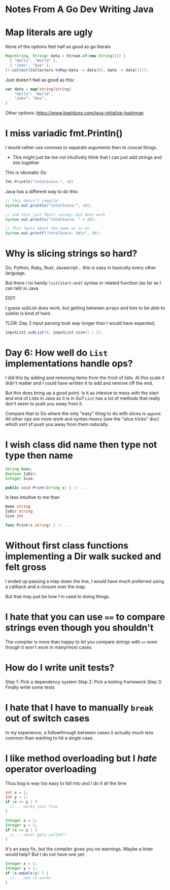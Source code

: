 # Notes From A Go Dev Writing Java

# Map literals are ugly

None of the options feel half as good as go literals

```java
Map<String, String> data = Stream.of(new String[][] {
  { "Hello", "World" }, 
  { "John", "Doe" }, 
}).collect(Collectors.toMap(data -> data[0], data -> data[1]));
```

Just doesn't feel as good as this:

```go
var data = map[string]string{
    "Hello": "World",
    "John": "Doe",
}
```

Other options:  https://www.baeldung.com/java-initialize-hashmap

# I miss variadic fmt.Println()

I would rather use commas to separate arguments then to concat things.
- This might just be me not intuitively think that I can just add strings and ints together

This is idiomatic Go

```go
fmt.Println("totalScore:", 10)
```

Java has a different way to do this:

```java
// this doesn't compile:
System.out.println("totalScore:", 10);

// and this just feels ~wrong~ but does work
System.out.println("totalScore: " + 10);

// This feels about the same as in Go
System.out.printf("totalScore: %d\n", 10);
```

# Why is slicing strings so hard?

Go, Python, Ruby, Rust, Javascript... this is easy in basically every other language.

But there i no handy `list[start:end]` syntax or related function (as far as I can tell) in Java

EDIT:

I guess subList does work, but getting between arrays and lists to be able to sublist is kind of hard.

TLDR: Day 3 input parsing took way longer than I would have expected;

```Java
inputList.subList(0, inputList.size() / 2),
```

# Day 6: How well do `List` implementations handle ops?

I did this by adding and removing items from the front of lists. At this scale it didn't matter
and I could have written it to add and remove off the end.

But this does bring up a good point. Is it as intesive to mess with the start and end of Lists in Java
as it is in Go?  `List` has a lot of methods that really don't seem to push you away from it.

Compare that to Go where the only "easy" thing to do with slices is `append`. All other ops are more
work and syntax-heavy (see the "slice tricks" doc) which sort of push you away from them naturally.


# I wish class did name then type not type then name

```java
String Name;
Boolean IsDir;
Integer Size;

public void Print(String s) { // ...
```

Is less intuitive to me than

```go
Name string
IsDir string
Size int

func Print(s string) { // ...
```

# Without first class functions implementing a Dir walk sucked and felt gross

I ended up passing a map down the line, I would have much preferred using a callback and
a closure over the map.

But that may just be how I'm used to doing things.


# I hate that you can use `==` to compare strings even though you shouldn't

The compiler is more than happy to let you compare strings with `==` even though it won't work in many/most cases.

# How do I write unit tests?

Step 1: Pick a dependency system
Step 2: Pick a testing framework
Step 3: Finally write some tests

# I hate that I have to manually `break` out of switch cases

In my experience, a followthrough between cases it actually much less
common than wanting to hit a single case.

# I like method overloading but I *hate* operator overloading

Thus bug is way too easy to fall into and I do it all the time

```java
int x = 1;
int y = 1;
if (x == y ) {
  //... works just fine
}
```

```java
Integer x = 1;
Integer y = 1;
if (x == y ) {
  //... never gets called!!
}
```

It's an easy fix, but the compiler gives you no warnings. Maybe a linter would help? But I do not have one yet.

```java
Integer x = 1;
Integer y = 1;
if (x.equals(y) ) {
  //... now it works
}
```
